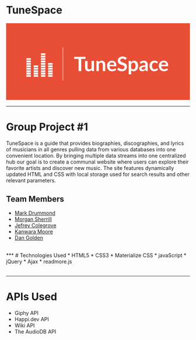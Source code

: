 # TuneSpace
![TuneSpace logo](/assets/img/TuneSpacecrop.png)
***
# Group Project #1

TuneSpace is a guide that provides biographies, discographies, and lyrics of musicians in all genres pulling data from various databases into one convenient location. By bringing multiple data streams into one centralized hub our goal is to create a communal website where users can explore their favorite artists and discover new music. The site features dynamically updated HTML and CSS with local storage used for search results and other relevant parameters. 


## Team Members
* [Mark Drummond](https://github.com/mjamesd)
* [Morgan Sherrill](https://github.com/m-sherrill)
* [Jefrey Colegrove](https://github.com/JefreyColegrove)
* [Kanwara Moore](https://github.com/Maykanwara)
* [Dan Golden](https://github.com/DanPGolden)   
<br>
*** 
# Technologies Used
* HTML5
* CSS3
* Materialize CSS
* javaScript
* jQuery
* Ajax
* readmore.js
<br>
<br>   

***
# APIs Used
* Giphy API
* Happi.dev API
* Wiki API
* The AudioDB API

   
